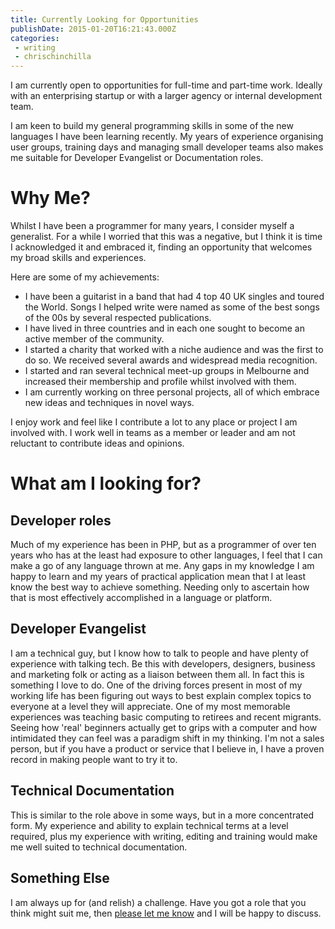```yaml
---
title: Currently Looking for Opportunities
publishDate: 2015-01-20T16:21:43.000Z
categories:
 - writing
 - chrischinchilla
---
```


I am currently open to opportunities for full-time and part-time work. Ideally with an enterprising startup or with a larger agency or internal development team.

I am keen to build my general programming skills in some of the new languages I have been learning recently. My years of experience organising user groups, training days and managing small developer teams also makes me suitable for Developer Evangelist or Documentation roles.

# Why Me?
Whilst I have been a programmer for many years, I consider myself a generalist. For a while I worried that this was a negative, but I think it is time I acknowledged it and embraced it, finding an opportunity that welcomes my broad skills and experiences.

Here are some of my achievements:
- I have been a guitarist in a band that had 4 top 40 UK singles and toured the World. Songs I helped write were named as some of the best songs of the 00s by several respected publications.
- I have lived in three countries and in each one sought to become an active member of the community.
- I started a charity that worked with a niche audience and was the first to do so. We received several awards and widespread media recognition.
- I started and ran several technical meet-up groups in Melbourne and increased their membership and profile whilst involved with them.
- I am currently working on three personal projects, all of which embrace new ideas and techniques in novel ways.

I enjoy work and feel like I contribute a lot to any place or project I am involved with. I work well in teams as a member or leader and am not reluctant to contribute ideas and opinions.

# What am I looking for?
## Developer roles
Much of my experience has been in PHP, but as a programmer of over ten years who has at the least had exposure to other languages, I feel that I can make a go of any language thrown at me. Any gaps in my knowledge I am happy to learn and my years of practical application mean that I at least know the best way to achieve something. Needing only to ascertain how that is most effectively accomplished in a language or platform.

## Developer Evangelist
I am a technical guy, but I know how to talk to people and have plenty of experience with talking tech. Be this with developers, designers, business and marketing folk or acting as a liaison between them all. In fact this is something I love to do. One of the driving forces present in most of my working life has been figuring out ways to best explain complex topics to everyone at a level they will appreciate. One of my most memorable experiences was teaching basic computing to retirees and recent migrants. Seeing how 'real' beginners actually get to grips with a computer and how intimidated they can feel was a paradigm shift in my thinking. I'm not a sales person, but if you have a product or service that I believe in, I have a proven record in making people want to try it to.

## Technical Documentation
This is similar to the role above in some ways, but in a more concentrated form. My experience and ability to explain technical terms at a level required, plus my experience with writing, editing and training would make me well suited to technical documentation.

## Something Else
I am always up for (and relish) a challenge. Have you got a role that you think might suit me, then [please let me know](mailto:chriswhward@gmail.com) and I will be happy to discuss.
